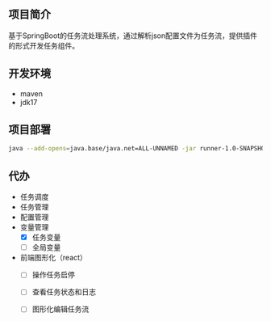 ## 项目简介
基于SpringBoot的任务流处理系统，通过解析json配置文件为任务流，提供插件的形式开发任务组件。

## 开发环境
- maven
- jdk17

## 项目部署
```sh
java --add-opens=java.base/java.net=ALL-UNNAMED -jar runner-1.0-SNAPSHOT.jar --spring.profiles.active=dev 
```

## 代办
- 任务调度
- 任务管理
- 配置管理
- 变量管理
  - [x] 任务变量 
  - [ ] 全局变量 
- 前端图形化（react）
  - [ ] 操作任务启停 
  - [ ] 查看任务状态和日志 
  - [ ] 图形化编辑任务流 

